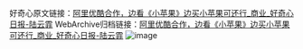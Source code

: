 好奇心原文链接：[阿里优酷合作，边看《小苹果》边买小苹果可还行_商业_好奇心日报-陆云霏](https://www.qdaily.com/articles/3168.html)
WebArchive归档链接：[阿里优酷合作，边看《小苹果》边买小苹果可还行_商业_好奇心日报-陆云霏](http://web.archive.org/web/20190623151629/https://www.qdaily.com/articles/3168.html)
![image](http://ww3.sinaimg.cn/large/007d5XDply1g3v6r8ovqoj30u02u2hdt)